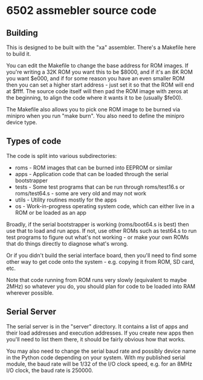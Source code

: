 # 6502 assmebler source code

## Building

This is designed to be built with the "xa" assembler.  There's a Makefile here
to build it.

You can edit the Makefile to change the base address for ROM images.  If you're
writing a 32K ROM you want this to be $8000, and if it's an 8K ROM you want
$e000, and if for some reason you have an even smaller ROM then you can set a
higher start address - just set it so that the ROM will end at $ffff.  The
source code itself will then pad the ROM image with zeros at the beginning, to
align the code where it wants it to be (usually $fe00).

The Makefile also allows you to pick one ROM image to be burned via minipro
when you run "make burn".  You also need to define the minipro device type.

## Types of code

The code is split into various subdirectories:

* roms - ROM images that can be burned into EEPROM or similar
* apps - Application code that can be loaded through the serial bootstrapper
* tests - Some test programs that can be run through roms/test16.s or roms/test64.s - some are very old and may not work
* utils - Utility routines mostly for the apps
* os - Work-in-progress operating system code, which can either live in a ROM or be loaded as an app

Broadly, if the serial bootstrapper is working (roms/boot64.s is best) then use
that to load and run apps.  If not, use other ROMs such as test64.s to run test
programs to figure out what's not working - or make your own ROMs that do
things directly to diagnose what's wrong.

Or if you didn't build the serial interface board, then you'll need to find
some other way to get code onto the system - e.g. copying it from ROM, SD card,
etc.

Note that code running from ROM runs very slowly (equivalent to maybe 2MHz) so
whatever you do, you should plan for code to be loaded into RAM wherever
possible.

## Serial Server

The serial server is in the "server" directory.  It contains a list of apps and
their load addresses and execution addresses.  If you create new apps then
you'll need to list them there, it should be fairly obvious how that works.

You may also need to change the serial baud rate and possibly device name in
the Python code depending on your system.  With my published serial module, the
baud rate will be 1/32 of the I/O clock speed, e.g. for an 8MHz I/O clock, the
baud rate is 250000.

